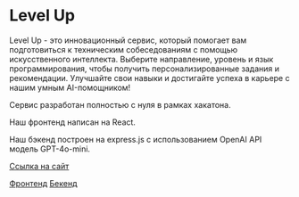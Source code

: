 # Level Up

Level Up - это инновационный сервис, который помогает вам подготовиться к техническим собеседованиям с помощью искусственного интеллекта. Выберите направление, уровень и язык программирования, чтобы получить персонализированные задания и рекомендации. Улучшайте свои навыки и достигайте успеха в карьере с нашим умным AI-помощником!

Сервис разработан полностью с нуля в рамках хакатона.

Наш фронтенд написан на React.

Наш бэкенд построен на express.js с использованием OpenAI API модель GPT-4o-mini.

[Ссылка на сайт](https://interview-five-drab.vercel.app/)

[Фронтенд](https://github.com/InteviewPrep-LevelUp/frontend)
[Бекенд](https://github.com/InteviewPrep-LevelUp/Ai-Interview-Assistant-Backend)

